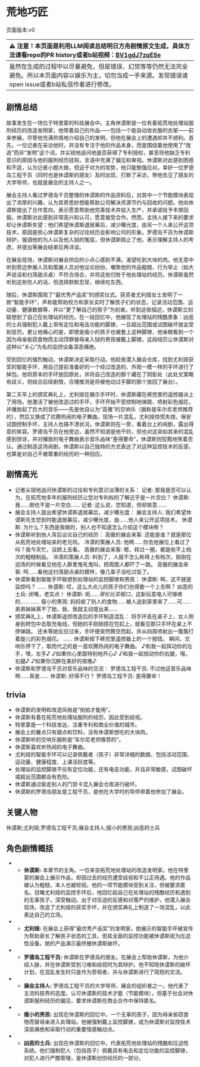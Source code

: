 # 荒地巧匠
页面版本:v0
 

| :warning: 注意！本页面是利用LLM阅读总结明日方舟剧情原文生成，具体方法请看repo的PR history或者b站视频：[BV1gdJ7zqESe](https://www.bilibili.com/video/BV1gdJ7zqESe/)         |
|:----------------------------|
| 虽然在生成的过程中以尽量避免，但是错误，幻觉等等仍然无法完全避免。所以本页面内容以娱乐为主，切勿当成一手来源。发现错误请open issue或者b站私信作者进行修改。|



## 剧情总结
故事发生在一场位于特里蒙的科技展会中。主角休谟斯是一位有着拓荒地处理站服刑经历的改造发明家，他带着自己的作品——包括一个能自动收衣服的衣架——前来参展。尽管他充满热情地介绍自己的发明，但他在展会上的遭遇却并不顺利。首先，一位记者在采访他时，并没有专注于他的作品本身，而是围绕着他使用了“改造”而非“发明”这个词，并尖锐地追问他是否获得了专利授权，甚至将他缺乏专利意识的原因与他的服刑经历挂钩，言语中充满了偏见和审视。休谟斯对此感到困惑和不适，认为记者小题大做，但迫于对方的攻势，他只能勉强应对。幸好一位罗德岛工程干员（同时也是休谟斯的朋友）及时出现，打断了采访，带他去见了朋友的大学导师，也就是展会的主持人之一。

展会主持人看过罗德岛干员整理的休谟斯的作品资料后，对其中一个节能模块表现出了浓厚的兴趣，认为其奇思妙想能帮助公司解决资源节约与回收的问题。他向休谟斯提出了合作意向，表示愿意帮助他完善技术并投入生产，并承诺给予丰厚回报。休谟斯对此感到非常高兴和认可，愿意接受合作。然而，主持人接下来的要求却让休谟斯失望：他们希望休谟斯退居幕后，减少曝光度，由另一个人来公开这项技术，原因是担心休谟斯复杂的过往经历会影响公司的形象。罗德岛干员为休谟斯辩护，强调他的为人以及他入狱的冤屈，但休谟斯阻止了他，表示理解主持人的考虑，并提出等展会结束后再详谈。

在展会现场，休谟斯对展会供应的小点心感到不满，渴望吃到大块的肉。他无意中听到旁边参展人员和策展人员对他议论纷纷，嘲笑他的作品粗糙、行为举止（如大声说话和扫荡甜点桌）不符合场合，并将这些归咎于他处理站的经历。休谟斯虽然听到这些伤人的话，但选择默默忍受，继续吃东西。

随后，休谟斯围观了“最优秀产品奖”的颁奖仪式。获奖者尤利娅女士发明了一款“智能手环”，声称能帮助校方和家长实时了解孩子们的状态，记录活动范围、运动量、健康数据等，并以“更了解自己的孩子”为初衷。听到这些描述，休谟斯立刻联想到了自己在处理站的经历。在一段回忆中，他展现了处理站的残酷景象：凶恶的士兵强制犯人戴上带有定位和电击功能的脚镣，一旦超出范围或试图破坏就会受到惩罚。更让他痛心的是，即使是瘦小的孩子也被套上这种脚镣，他亲眼看到一个因为母亲偷窃食物而主动顶罪替母亲入狱的男孩被戴上脚镣。这段经历让休谟斯对这种以“关心”为名的监控设备深恶痛绝。

受到回忆的强烈触动，休谟斯决定采取行动。他趁夜潜入展会仓库，找到尤利娅获奖的智能手环，用自己提前准备好的一个经过改造的、外观一模一样的手环进行了掉包。他将原本的手环放回原处，并将自己改造的那个藏在了阴影处（此处文案略有歧义，但结合后续剧情，合理推测是将被他动过手脚的那个放回了展台）。

第二天早上的颁奖典礼上，尤利娅在展示手环时，休谟斯藏在裤兜里的遥控器派上了用场。他激活了被他改造过的手环，手环开始不受控制地弹跳、喷射彩色烟花，并播放起了巨大的音乐——先是他自认为“高雅”的交响乐（据称是车尔尼老师推荐的），然后又换成了欢腾热闹的电子舞曲。现场一片混乱，尤利娅惊慌失措，保安试图控制手环，主持人也搞不清状况。休谟斯则在一旁，看着台上的闹剧，露出得意的笑容。罗德岛干员在他旁边，虽然不知道是他干的，但也对这突如其来的混乱感到惊讶，并对播放的电子舞曲表示音乐品味“差得要命”，休谟斯则狡黠地笑着否认。通过制造这场闹剧，休谟斯以自己独特的方式表达了对这种监控技术的反感，也算是对自己不被尊重的经历的一种回应。
## 剧情高光
*   记者尖锐地追问休谟斯的过往和专利意识淡薄的关系：
    记者: 那我是否可以认为，在拓荒地多年的服刑经历让您对专利权的了解近乎是一片空白？
    休谟斯: 我......倒也不是一片空白......
    记者: 这么说，您知道，但却故意......
*   展会主持人提出希望休谟斯退居幕后，减少曝光度：
    展会主持人: 我们希望休谟斯先生您到时能退居幕后，减少曝光度，由......他人来公开这项技术。
    休谟斯: 为什么？东西是我做的，别人也不知道怎么介绍这个模块啊？
*   休谟斯听到他人背后议论自己的经历：
    高傲的展会来客: 还能是谁？就是那位从拓荒地处理站来的老兄呗。
    冷漠的策展人员: 他啊......你去他展位上看过了吗？我今天忙，没顾上去看。
    高傲的展会来客: 嗯，转过一圈，都是些不上档次的粗糙制品。
    冷漠的策展人员: 料到了，人就不怎么称得上有档次，刚刚在巡场的时候看见他在人群里鬼吼鬼叫，把周围人都吓了一跳。
    高傲的展会来客: 呵......看他这扫荡甜点桌的模样，像几辈子没吃过饭了。
*   休谟斯看到智能手环联想到处理站的监控脚镣和男孩：
    休谟斯: 啊，这不就是监控吗？
    ......
    休谟斯: 哎，这么大点儿的孩子你们也得套一个上去啊？
    凶恶的士兵: 闭嘴，老实点！
    休谟斯: 呃......*哥伦比亚粗口*，这新玩意电人可够疼的......
    ......
    瘦小的男孩: 妈妈偷了别人的食物......被人追到家里来了......可......弟弟妹妹离不了她，我、我就主动提出来......
*   颁奖典礼上，休谟斯遥控改造后的手环制造混乱：
    将手环丢在桌子上，女人侧身到挎包中去取充电线，但她的手刚刚搭在包扣上，就看见那只手环在桌上不停弹跳。
    还未等她反应过来，手环便突然腾空而起，并从四周喷射出一簇簇打着旋儿的彩色烟花。
    ......
    休谟斯按下裤兜里遥控器上的一个按钮。
    瞬间，交响乐停下了，取而代之的是一首欢腾热闹的电子舞曲。
    ♪和我一起挥动你的左手，嘿，左手♪
    ♪如果你心里面特别地开心♪
    ♪和我一起扭动你的右腿，哦，右腿♪
    ♪如果你沉醉在美好的夜晚♪
*   休谟斯和罗德岛干员对音乐品味的交流：
    罗德岛工程干员: 不过他这音乐品味啊......真是......
    休谟斯: 好得不行？
    罗德岛工程干员: 差得要命！
## trivia
*   休谟斯的发明和改造风格是“拍拍才能用”。
*   休谟斯有着在拓荒地处理站服刑的经历，因此受到歧视。
*   特里蒙是一个科技发达、注重专利和商业价值的城市。
*   展会上的餐点只有甜点和饮料，没有休谟斯想吃的大块肉。
*   休谟斯听的交响乐据称是“车尔尼老师推荐的”。
*   休谟斯喜欢听热闹的电子舞曲。
*   尤利娅的智能手环可以记录佩戴者（孩子）非常详细的数据，包括活动范围、运动量、健康程度、上课活跃度等。
*   处理站的监控脚镣不仅有定位功能，还有电击功能，并且非常敏感，试图破坏或超出范围都会有危险。
*   休谟斯通过偷走别人的门禁卡混入展会仓库进行破坏。
*   休谟斯的罗德岛朋友是工程干员，是他在大学时的导师带着他参加了展会。
## 关键人物
休谟斯;尤利娅;罗德岛工程干员;展会主持人;瘦小的男孩;凶恶的士兵
## 角色剧情概括
-   *   **休谟斯:** 本章节的主角。一位来自拓荒地处理站的改造发明家。他在特里蒙的展会上展示作品，却因过去的经历遭受歧视和不公正待遇。他的作品被认为粗糙，本人也被轻视。他的一项节能模块受到关注，但被要求匿名。目睹尤利娅的监控手环后，他回忆起自己在处理站的残酷经历和遇到的无辜孩子，深受触动。出于对压迫的反感和对尊严的维护，他潜入展会现场，改造了尤利娅的获奖手环，并在颁奖典礼上制造了一场混乱，以此表达自己的立场。
-   *   **尤利娅:** 在展会上获得“最优秀产品奖”的发明家。她展示的智能手环被宣传为帮助家长了解孩子状态的工具，但其全面的监控功能被休谟斯视为压迫性设备。她的产品演示最终被休谟斯破坏。
-   *   **罗德岛工程干员:** 休谟斯在罗德岛的朋友。在展会上帮助休谟斯，为他介绍人脉，并在休谟斯受到刁难和歧视时为其辩护。他不知晓休谟斯的破坏计划，在混乱发生时只是作为旁观者，并与休谟斯进行了简短的交流。
-   *   **展会主持人:** 罗德岛工程干员的大学导师，展会的组织者之一。他代表了主流科技界的态度。认可休谟斯的技术才能（节能模块），但基于社会对休谟斯服刑经历的偏见，要求休谟斯在商业合作中保持匿名。
-   *   **瘦小的男孩:** 出现在休谟斯的回忆中。一个无辜的孩子，因为母亲偷窃食物而替母亲进入处理站。他被强制戴上监控脚镣，成为休谟斯对监控技术深恶痛绝和采取行动的重要情感触动点。
-   *   **凶恶的士兵:** 出现在休谟斯的回忆中。代表拓荒地处理站的残酷和压迫性系统。他们强制犯人（包括孩子）佩戴具有电击和定位功能的监控脚镣，对犯人进行严酷管理，是休谟斯创伤经历的一部分。